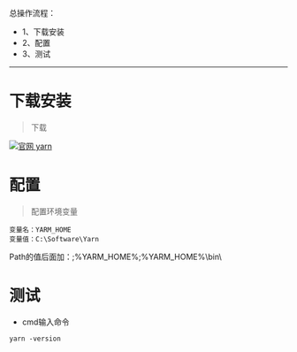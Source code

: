总操作流程：
- 1、下载安装
- 2、配置
- 3、测试

***

# 下载安装

> 下载

[![](https://img.shields.io/badge/官网-yarn-red.svg "官网 yarn")](https://classic.yarnpkg.com/zh-Hans/docs/install#windows-stable)

# 配置

> 配置环境变量

```
变量名：YARM_HOME
变量值：C:\Software\Yarn
```

Path的值后面加：;%YARM_HOME%;%YARM_HOME%\bin\
# 测试

- cmd输入命令

```shell
yarn -version
```
